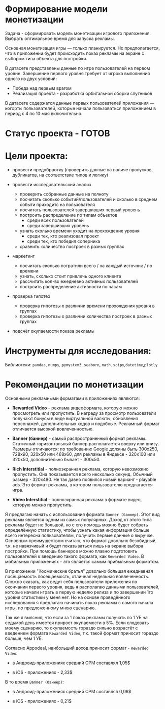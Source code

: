 # Формирование модели монетизации
 
Задача - сформировать модель монетизации игрового приложения. Выбрать оптимальное время для запуска рекламы.

Основная монетизация игры — только планируется. Но предполагается, что в приложении будет происходить показ рекламы на экране с выбором типа объекта для постройки.

В датасете представлены данные по игре пользователей на первом уровне. Завершение первого уровня требует от игрока выполнения одного из двух условий:

- Победа над первым врагом
- Реализация проекта - разработка орбитальной сборки спутников

В датасете содержатся данные первых пользователей приложения — когорты пользователей, которые начали пользоваться приложением в период с 4 по 10 мая включительно.



# Статус проекта - ГОТОВ


# Цели проекта:

- провести предобраотку (проверить данные на наличе пропусков, дубликатов, на соответствие типов и логику)

- провести исследовательский анализ
	- проверить собранные данные на полноту
	- посчитать сколько событий/пользователей и сколько в среднем событи приходитс на пользователя
	- посчитать пользователей завершивших первый уровень
	- построить распределение по типам объектов
		- среди всех пользователей
		- среди завершивших уровень
	- узнать сколько времени уходит на прохождение уровня
		- среди тех, кто реализовал проект
		- среди тех, кто победил соперника
	- сравнить количество построек в разных группах

- маркетинг
	- посчитать сколько потратили всего / на каждый источник / по времени
	- узнать, сколько стоит привлечь одного клиента
	- рассчитать кол-во ежедневно активных пользователей
	- построить распределение активности по часам

- проверка гипотез
	- проверка гипотезы о различии времени прохождения уровня в группах
	- проверка гипотезы о различии количества построек в разных группах

- подсчёт окупаемости показа рекламы



# Инструменты для исследования:

Библиотеки: `pandas`, `numpy`, `pymystem3`, `seaborn`, `math`, `scipy`,`datetime`,`plotly`



# Рекомендации по монетизации


Основными рекламными форматами в приложениях являются:

- **Rewarded Video** - реклама видеоформата, которую можно просмотреть или пропустить. В награду за просмотр пользователи получают бонусы в виде виртуальной валюты, обновления персонажей, дополнительных ходов и подобные. Рекламный формат отличается высокой вовлеченностью.

- **Banner (баннер)** - самый распространенный формат рекламы. Статичный горизонтальный баннер располагается вверху или внизу. Размеры отличаются:  по требованию Google должны быть 300х250, 728х90, 320х50 или 468х60, для рекламы в Яндексе - 320х100 или 320х50, дополнительно бывает - 300х50.

- **Rich Interstitial** - полноэкранная реклама, которую невозможно пропустить. Она показывается всего несколько секунд. Обычный размер - 320х480. Не так давно появился новый вариант - playable ads. Это формат рекламы, в котором пользователю предлагается игра.

- **Video Interstitial** - полноэкранная реклама в формате видео, которую можно пропустить.


Я предлагаю начать с использования формата `Banner (баннер)`. Этот вид рекламы является одним из самых популярных. Доход от этого типа рекламы будет не большой, но с его помощь можно будет собрать определённую статистику, чтобы узнать какая информация больше всего интересна пользователям, получить первые данные о выручке. Основным преимуществом считаю, что формат довольно безобидный, т.к. не навязчивый и будет показываться лишь на экране выбора постройки. При помощь баннеров можно плавно подготовить пользователей к введению такого формата, как `Rewarded Video`. В мобильных приложениях - это является самым прибыльным форматом. 


В приложении "Космические братья" довольно большая ежедневная посещаемость посещаемость, отличная недельная вовлечённость. Сложно сказать, как ведут себя пользователи приложения по окончании первого уровня, ведь я располагаю данными пользователей, которые начали играть в первую неделю релиза и по завершении 1го уровня статистики у меня нет. Но на основе проведённого исследования я предлагаю начинать показ рекламы с самого начала игры, по предложенному мною сценарию.  


Так же я выяснил, что если за 1 показ рекламы получать по 1 УЕ на седьмой день имеется прирост окупаемости в 5%. Если слодовать моему сценарию, то окупаемость гораздо сильно возрастёт с введением формата `Rewarded Video`, т.к. такой формат приносит гораздо больше, чем 1 УЕ. 

Согласно Appodeal, наибольший доход приносит формат - `Rewarded Video`:

- в Андроид-приложениях средний CPM составлял 1,05$

- в iOS - приложениях - 2,33$

В то время `Banner (баннер)`:

- в Андроид-приложениях средний CPM составлял 0,09$

- в iOS - приложениях - 0,21$

